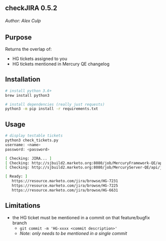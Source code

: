 ## checkJIRA 0.5.2
###### Author: Alex Culp

## Purpose
Returns the overlap of:

   - HG tickets assigned to you
   - HG tickets mentioned in Mercury QE changelog

## Installation

```bash
# install python 3.6+
brew install python3

# install dependencies (really just requests)
python3 -m pip install -r requirements.txt
```

## Usage

```bash
# display testable tickets
python3 check_tickets.py
username: <name>
password: <password>

[ Checking: JIRA... ]
[ Checking: http://sjbuild2.marketo.org:8080/job/MercuryFramework-QE/api/json... ]
[ Checking: http://sjbuild2.marketo.org:8080/job/MercuryServer-QE/api/json... ]

[ Ready: ]
   https://resource.marketo.com/jira/browse/HG-7231
   https://resource.marketo.com/jira/browse/HG-7225
   https://resource.marketo.com/jira/browse/HG-6631
```

## Limitations

- the HG ticket must be mentioned in a commit on that feature/bugfix branch
   - `git commit -m 'HG-xxxx <commit description>'`
   - _Note: only needs to be mentioned in a single commit_
